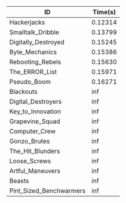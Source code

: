 |ID|Time(s)|
|-|-|
|Hackerjacks|0.12314|
|Smalltalk_Dribble|0.13799|
|Digitally_Destroyed|0.15245|
|Byte_Mechanics|0.15386|
|Rebooting_Rebels|0.15630|
|The_ERROR_List|0.15971|
|Pseudo_Boom|0.16271|
|Blackouts|inf|
|Digital_Destroyers|inf|
|Key_to_Innovation|inf|
|Grapevine_Squad|inf|
|Computer_Crew|inf|
|Gonzo_Brutes|inf|
|The_Hit_Blunders|inf|
|Loose_Screws|inf|
|Artful_Maneuvers|inf|
|Beasts|inf|
|Pint_Sized_Benchwarmers|inf|
